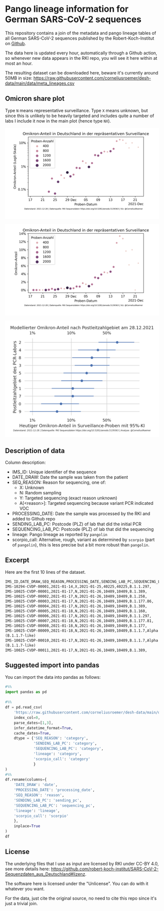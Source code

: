 # Pango lineage information for German SARS-CoV-2 sequences

This repository contains a join of the metadata and pango lineage tables of all German SARS-CoV-2 sequences published by the Robert-Koch-Institut on [Github](https://github.com/robert-koch-institut/SARS-CoV-2-Sequenzdaten_aus_Deutschland).

The data here is updated every hour, automatically through a Github action, so whenever new data appears in the RKI repo, you will see it here within at most an hour.

The resulting dataset can be downloaded here, beware it's currently around 50MB in size: <https://raw.githubusercontent.com/corneliusroemer/desh-data/main/data/meta_lineages.csv>

## Omicron share plot

Type `N` means representative surveillance. Type `X` means unknown, but since this is unlikely to be heavily targeted and includes quite a number of labs I include it now in the main plot (hence type `NX`).

![Omicron Logit Plot](plots/omicron_N_logit.png)

![Omicron Logit Plot](plots/omicron_N_linear.png)

![Omicron share by zip code area](plots/omi_share_by_area.png)

## Description of data

Column description:

- IMS_ID: Unique identifier of the sequence
- DATE_DRAW: Date the sample was taken from the patient
- SEQ_REASON: Reason for sequencing, one of:
  - X: Unknown
  - N: Random sampling
  - Y: Targeted sequencing (exact reason unknown)
  - A[\<reason\>]: Targeted sequencing because variant PCR indicated VOC
- PROCESSING_DATE: Date the sample was processed by the RKI and added to Github repo
- SENDING_LAB_PC: Postcode (PLZ) of lab that did the initial PCR
- SEQUENCING_LAB_PC: Postcode (PLZ) of lab that did the sequencing
- lineage: Pango lineage as reported by `pangolin`
- scorpio_call: Alternative, rough, variant as determined by `scorpio` (part of `pangolin`), this is less precise but a bit more robust than `pangolin`.

## Excerpt

Here are the first 10 lines of the dataset.

```csv
IMS_ID,DATE_DRAW,SEQ_REASON,PROCESSING_DATE,SENDING_LAB_PC,SEQUENCING_LAB_PC,lineage,scorpio_call
IMS-10294-CVDP-00001,2021-01-14,X,2021-01-25,40225,40225,B.1.1.297,
IMS-10025-CVDP-00001,2021-01-17,N,2021-01-26,10409,10409,B.1.389,
IMS-10025-CVDP-00002,2021-01-17,N,2021-01-26,10409,10409,B.1.258,
IMS-10025-CVDP-00003,2021-01-17,N,2021-01-26,10409,10409,B.1.177.86,
IMS-10025-CVDP-00004,2021-01-17,N,2021-01-26,10409,10409,B.1.389,
IMS-10025-CVDP-00005,2021-01-18,N,2021-01-26,10409,10409,B.1.160,
IMS-10025-CVDP-00006,2021-01-17,N,2021-01-26,10409,10409,B.1.1.297,
IMS-10025-CVDP-00007,2021-01-18,N,2021-01-26,10409,10409,B.1.177.81,
IMS-10025-CVDP-00008,2021-01-18,N,2021-01-26,10409,10409,B.1.177,
IMS-10025-CVDP-00009,2021-01-18,N,2021-01-26,10409,10409,B.1.1.7,Alpha (B.1.1.7-like)
IMS-10025-CVDP-00010,2021-01-17,N,2021-01-26,10409,10409,B.1.1.7,Alpha (B.1.1.7-like)
IMS-10025-CVDP-00011,2021-01-17,N,2021-01-26,10409,10409,B.1.389,
```

## Suggested import into pandas

You can import the data into pandas as follows:

```python
#%%
import pandas as pd

#%%
df = pd.read_csv(
    'https://raw.githubusercontent.com/corneliusroemer/desh-data/main/data/meta_lineages.csv',
    index_col=0,
    parse_dates=[1,3],
    infer_datetime_format=True,
    cache_dates=True,
    dtype = {'SEQ_REASON': 'category',
             'SENDING_LAB_PC': 'category',
             'SEQUENCING_LAB_PC': 'category',
             'lineage': 'category',
             'scorpio_call': 'category'
             }
)
#%%
df.rename(columns={
    'DATE_DRAW': 'date',
    'PROCESSING_DATE': 'processing_date',
    'SEQ_REASON': 'reason',
    'SENDING_LAB_PC': 'sending_pc',
    'SEQUENCING_LAB_PC': 'sequencing_pc',
    'lineage': 'lineage',
    'scorpio_call': 'scorpio'
    },
    inplace=True
)
df
```

## License

The underlying files that I use as input are licensed by RKI under CC-BY 4.0, see more details here: <https://github.com/robert-koch-institut/SARS-CoV-2-Sequenzdaten_aus_Deutschland#lizenz>.

The software here is licensed under the "Unlicense". You can do with it whatever you want.

For the data, just cite the original source, no need to cite this repo since it's just a trivial join.
